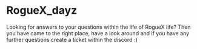 # RogueX_dayz
Looking for answers to your questions within the life of RogueX life? Then you have came to the right place, have a look around and if you have any further questions create a ticket within the discord :) 
